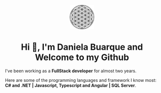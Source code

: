 <div align="center">
<img src="picture.jpg" height="80" width="80"/>
</div>

<h1 align="center">Hi  👋, I'm Daniela Buarque and Welcome to my Github</h1>

I've been working as a **FullStack developer** for almost two years.

Here are some of the programming languages and framework I know most: **C# and .NET | Javascript, Typescript and Angular | SQL Server**.

